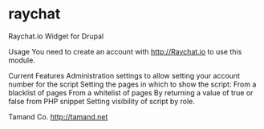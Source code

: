 # raychat
Raychat.io Widget for Drupal

Usage
You need to create an account with http://Raychat.io to use this module.

Current Features
Administration settings to allow setting your account number for the script
Setting the pages in which to show the script:
From a blacklist of pages
From a whitelist of pages
By returning a value of true or false from PHP snippet
Setting visibility of script by role.

Tamand Co.
http://tamand.net
